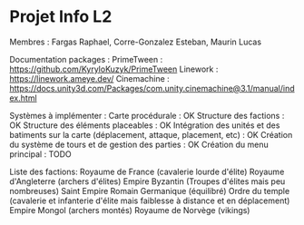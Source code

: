 # Projet Info L2
Membres : Fargas Raphael, Corre-Gonzalez Esteban, Maurin Lucas

Documentation packages :
PrimeTween : https://github.com/KyryloKuzyk/PrimeTween
Linework : https://linework.ameye.dev/
Cinemachine : https://docs.unity3d.com/Packages/com.unity.cinemachine@3.1/manual/index.html

Systèmes à implémenter :
Carte procédurale : OK
Structure des factions : OK
Structure des éléments placeables : OK
Intégration des unités et des batiments sur la carte (déplacement, attaque, placement, etc) : OK
Création du système de tours et de gestion des parties : OK
Création du menu principal : TODO

Liste des factions:
Royaume de France (cavalerie lourde d'élite)
Royaume d'Angleterre (archers d'élites)
Empire Byzantin (Troupes d'élites mais peu nombreuses)
Saint Empire Romain Germanique (équilibré)
Ordre du temple (cavalerie et infanterie d'élite mais faiblesse à distance et en déplacement)
Empire Mongol (archers montés)
Royaume de Norvège (vikings)





 
